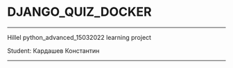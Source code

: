 # DJANGO_QUIZ_DOCKER
-----------------------------------------------------------------------------------------------------------------------
Hillel python_advanced_15032022 learning project

Student: Кардашев Константин

-----------------------------------------------------------------------------------------------------------------------
